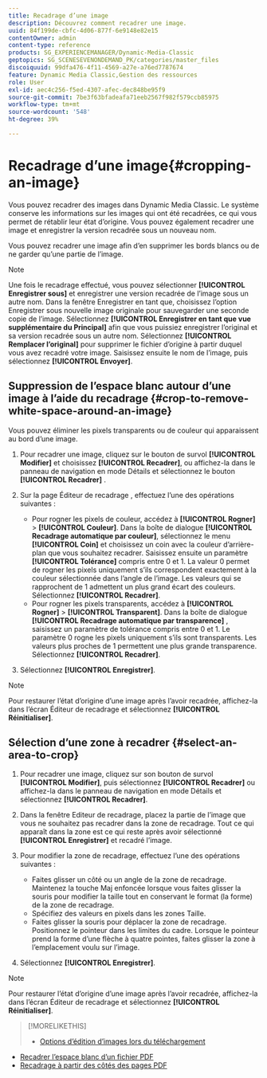 ```yaml
---
title: Recadrage d’une image
description: Découvrez comment recadrer une image.
uuid: 84f199de-cbfc-4d06-877f-6e9148e82e15
contentOwner: admin
content-type: reference
products: SG_EXPERIENCEMANAGER/Dynamic-Media-Classic
geptopics: SG_SCENESEVENONDEMAND_PK/categories/master_files
discoiquuid: 99dfa476-4f11-4569-a27e-a76ed7787674
feature: Dynamic Media Classic,Gestion des ressources
role: User
exl-id: aec4c256-f5ed-4307-afec-dec848be95f9
source-git-commit: 7be3f63bfadeafa71eeb2567f982f579ccb85975
workflow-type: tm+mt
source-wordcount: '548'
ht-degree: 39%

---
```


# Recadrage d’une image{#cropping-an-image}

Vous pouvez recadrer des images dans Dynamic Media Classic. Le système conserve les informations sur les images qui ont été recadrées, ce qui vous permet de rétablir leur état d’origine. Vous pouvez également recadrer une image et enregistrer la version recadrée sous un nouveau nom.

Vous pouvez recadrer une image afin d’en supprimer les bords blancs ou de ne garder qu’une partie de l’image.

>[!NOTE]
>
>Une fois le recadrage effectué, vous pouvez sélectionner **[!UICONTROL Enregistrer sous]** et enregistrer une version recadrée de l’image sous un autre nom. Dans la fenêtre Enregistrer en tant que, choisissez l’option Enregistrer sous nouvelle image originale pour sauvegarder une seconde copie de l’image. Sélectionnez **[!UICONTROL Enregistrer en tant que vue supplémentaire du Principal]** afin que vous puissiez enregistrer l’original et sa version recadrée sous un autre nom. Sélectionnez **[!UICONTROL Remplacer l’original]** pour supprimer le fichier d’origine à partir duquel vous avez recadré votre image. Saisissez ensuite le nom de l’image, puis sélectionnez **[!UICONTROL Envoyer]**.

## Suppression de l’espace blanc autour d’une image à l’aide du recadrage {#crop-to-remove-white-space-around-an-image}

Vous pouvez éliminer les pixels transparents ou de couleur qui apparaissent au bord d’une image.

1. Pour recadrer une image, cliquez sur le bouton de survol **[!UICONTROL Modifier]** et choisissez **[!UICONTROL Recadrer]**, ou affichez-la dans le panneau de navigation en mode Détails et sélectionnez le bouton **[!UICONTROL Recadrer]** .
1. Sur la page Éditeur de recadrage , effectuez l’une des opérations suivantes :

   * Pour rogner les pixels de couleur, accédez à **[!UICONTROL Rogner]** > **[!UICONTROL Couleur]**. Dans la boîte de dialogue **[!UICONTROL Recadrage automatique par couleur]**, sélectionnez le menu **[!UICONTROL Coin]** et choisissez un coin avec la couleur d’arrière-plan que vous souhaitez recadrer. Saisissez ensuite un paramètre **[!UICONTROL Tolérance]** compris entre 0 et 1. La valeur 0 permet de rogner les pixels uniquement s’ils correspondent exactement à la couleur sélectionnée dans l’angle de l’image. Les valeurs qui se rapprochent de 1 admettent un plus grand écart des couleurs. Sélectionnez **[!UICONTROL Recadrer]**.
   * Pour rogner les pixels transparents, accédez à **[!UICONTROL Rogner]** > **[!UICONTROL Transparent]**. Dans la boîte de dialogue **[!UICONTROL Recadrage automatique par transparence]** , saisissez un paramètre de tolérance compris entre 0 et 1. Le paramètre 0 rogne les pixels uniquement s’ils sont transparents. Les valeurs plus proches de 1 permettent une plus grande transparence. Sélectionnez **[!UICONTROL Recadrer]**.

1. Sélectionnez **[!UICONTROL Enregistrer]**.

>[!NOTE]
>
>Pour restaurer l’état d’origine d’une image après l’avoir recadrée, affichez-la dans l’écran Éditeur de recadrage et sélectionnez **[!UICONTROL Réinitialiser]**.

## Sélection d’une zone à recadrer {#select-an-area-to-crop}

1. Pour recadrer une image, cliquez sur son bouton de survol **[!UICONTROL Modifier]**, puis sélectionnez **[!UICONTROL Recadrer]** ou affichez-la dans le panneau de navigation en mode Détails et sélectionnez **[!UICONTROL Recadrer]**.

1. Dans la fenêtre Editeur de recadrage, placez la partie de l’image que vous ne souhaitez pas recadrer dans la zone de recadrage. Tout ce qui apparaît dans la zone est ce qui reste après avoir sélectionné **[!UICONTROL Enregistrer]** et recadré l’image.
1. Pour modifier la zone de recadrage, effectuez l’une des opérations suivantes :

   * Faites glisser un côté ou un angle de la zone de recadrage. Maintenez la touche Maj enfoncée lorsque vous faites glisser la souris pour modifier la taille tout en conservant le format (la forme) de la zone de recadrage.
   * Spécifiez des valeurs en pixels dans les zones Taille.
   * Faites glisser la souris pour déplacer la zone de recadrage. Positionnez le pointeur dans les limites du cadre. Lorsque le pointeur prend la forme d’une flèche à quatre pointes, faites glisser la zone à l’emplacement voulu sur l’image.

1. Sélectionnez **[!UICONTROL Enregistrer]**.

>[!NOTE]
>
>Pour restaurer l’état d’origine d’une image après l’avoir recadrée, affichez-la dans l’écran Éditeur de recadrage et sélectionnez **[!UICONTROL Réinitialiser]**.

>[!MORELIKETHIS]
>
>* [Options d’édition d’images lors du téléchargement](image-editing-options-upload.md#image-editing-options-at-upload)
* [Recadrer l’espace blanc d’un fichier PDF](pdfs.md#cropping_white_space_from_a_pdf_file)
* [Recadrage à partir des côtés des pages PDF](pdfs.md#cropping_from_the_sides_of_pdf_pages)

